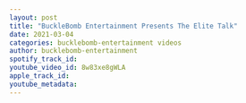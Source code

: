 ```yaml
---
layout: post
title: "BuckleBomb Entertainment Presents The Elite Talk"
date: 2021-03-04
categories: bucklebomb-entertainment videos
author: bucklebomb-entertainment
spotify_track_id: 
youtube_video_id: 8w83xe8gWLA
apple_track_id: 
youtube_metadata: 
---
```

